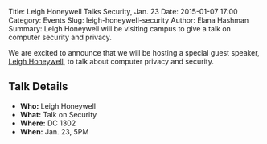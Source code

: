 Title: Leigh Honeywell Talks Security, Jan. 23
Date: 2015-01-07 17:00
Category: Events
Slug: leigh-honeywell-security
Author: Elana Hashman
Summary: Leigh Honeywell will be visiting campus to give a talk on computer security and privacy.

We are excited to announce that we will be hosting a special guest speaker, 
[Leigh Honeywell](http://hypatia.ca/), to talk about computer privacy and 
security.

## Talk Details ##

+ **Who:** Leigh Honeywell
+ **What:** Talk on Security
+ **Where:** DC 1302
+ **When:** Jan. 23, 5PM
